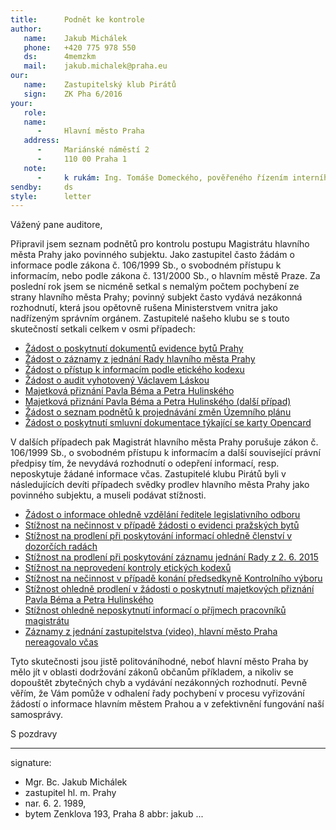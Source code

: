 ```yaml
---
title:      Podnět ke kontrole
author:
   name:    Jakub Michálek
   phone:   +420 775 978 550
   ds:      4memzkm
   mail:    jakub.michalek@praha.eu
our:
   name:    Zastupitelský klub Pirátů
   sign:    ZK Pha 6/2016
your:
   role:    
   name:    
      -     Hlavní město Praha
   address:
      -     Mariánské náměstí 2
      -     110 00 Praha 1
   note:
      -     k rukám: Ing. Tomáše Domeckého, pověřeného řízením interního auditu
sendby:     ds
style:      letter
---
```


Vážený pane auditore,

Připravil jsem seznam podnětů pro kontrolu postupu Magistrátu hlavního města Prahy jako povinného subjektu. Jako zastupitel často žádám o informace podle zákona č. 106/1999 Sb., o svobodném přístupu k informacím, nebo podle zákona č. 131/2000 Sb., o hlavním městě Praze. Za poslední rok jsem se nicméně setkal s nemalým počtem pochybení ze strany hlavního města Prahy; povinný subjekt často vydává nezákonná rozhodnutí, která jsou opětovně rušena Ministerstvem vnitra jako nadřízeným správním orgánem. Zastupitelé našeho klubu se s touto skutečností setkali celkem v osmi případech: 

* [Žádost o poskytnutí dokumentů evidence bytů Prahy](https://github.com/pirati-cz/KlubPraha/blob/master/spisy/2015/07-nemovity-majetek-Prahy/5-vraceni-k-novemu-projednani/rozhodnuti.pdf)
* [Žádost o záznamy z jednání Rady hlavního města Prahy](https://github.com/pirati-cz/KlubPraha/blob/master/spisy/2015/10-zaznam-jednani-Rady/6-zruseni-rozhodnuti/zruseni-rozhodnuti.pdf)
* [Žádost o přístup k informacím podle etického kodexu](https://github.com/pirati-cz/KlubPraha/blob/master/spisy/2015/11-oznameni-eticky-kodex/4-zruseni-rozhodnuti/42517_4%20Rozhodnut%C3%AD.pdf)
* [Žádost o audit vyhotovený Václavem Láskou](https://github.com/pirati-cz/KlubPraha/blob/master/spisy/2015/25-audit-dpp-podruhe/8-druhe-zruseni/73748-6_ROZHODNUTI%20druhe%20odvolani_DS.pdf)
* [Majetková přiznání Pavla Béma a Petra Hulinského](https://github.com/pirati-cz/KlubPraha/blob/master/spisy/2015/103-eticke-kodexy-bema/9-ministertvo-prikazalo-praze-poskytnout/rozhodnuti.pdf)
* [Majetková přiznání Pavla Béma a Petra Hulinského (další případ)](https://github.com/pirati-cz/KlubPraha/tree/master/spisy/2015/103-eticke-kodexy-bema/14-zruseni-z-mvcr-a-dani-k-novemu-projednani)
* [Žádost o seznam podnětů k projednávání změn Územního plánu](https://github.com/pirati-cz/KlubPraha/blob/master/spisy/2015/130-tabulka-podnetu/5-rozhodnut-mvcr/rozhodnuti-o-odvolani.pdf)
* [Žádost o poskytnutí smluvní dokumentace týkající se karty Opencard](https://github.com/pirati-cz/KlubPraha/blob/master/spisy/2015/209-chybejici-smlouvy-opencard/6-zruseni-rozhodnuti/zruseni-rozhodnuti.pdf)

V dalších případech pak Magistrát hlavního města Prahy porušuje zákon č. 106/1999 Sb., o svobodném přístupu k informacím a další související právní předpisy tím, že nevydává rozhodnutí o odepření informací, resp. neposkytuje žádané informace včas. Zastupitelé klubu Pirátů byli v následujících devíti případech svědky prodlev hlavního města Prahy jako povinného subjektu, a museli podávat stížnosti.

* [Žádost o informace ohledně vzdělání ředitele legislativního odboru](https://github.com/pirati-cz/KlubPraha/blob/master/spisy/2014/25-sef-leg-odboru-zadost-na-magistrat/stiznost-proti-necinnosti/main.pdf)
* [Stížnost na nečinnost v případě žádosti o evidenci pražských bytů](https://github.com/pirati-cz/KlubPraha/blob/master/spisy/2015/07-nemovity-majetek-Prahy/2-stiznost-proti-necinnosti/main.pdf)
* [Stížnost na prodlení při poskytování informací ohledně členství v dozorčích radách](https://github.com/pirati-cz/KlubPraha/blob/master/spisy/2015/08-clenove-dozorcich-rad/2-stiznost/main.pdf)
* [Stížnost na prodlení při poskytování záznamu jednání Rady z 2. 6. 2015](https://github.com/pirati-cz/KlubPraha/blob/master/spisy/2015/75-zaznam-z-jednani-rady-2.6/2-stiznost/main.pdf)
* [Stížnost na neprovedení kontroly etických kodexů](https://github.com/pirati-cz/KlubPraha/blob/master/spisy/2015/102-kontrola-etickych-kodexu/2-stiznost/main_signed.pdf)
* [Stížnost na nečinnost v případě konání předsedkyně Kontrolního výboru](https://github.com/pirati-cz/KlubPraha/blob/master/spisy/2015/102-kontrola-etickych-kodexu/3-stiznost-na-necinnost/main.pdf)
* [Stížnost ohledně prodlení v žádosti o poskytnutí majetkových přiznání Pavla Béma a Petra Hulinského](https://github.com/pirati-cz/KlubPraha/blob/master/spisy/2015/103-eticke-kodexy-bema/3-stiznost/main.pdf)
* [Stížnost ohledně neposkytnutí informací o příjmech pracovníků magistrátu](https://github.com/pirati-cz/KlubPraha/blob/master/spisy/2015/108-odmeny-reditelu-odboru/5-stiznost/main.pdf)
* [Záznamy z jednání zastupitelstva (video), hlavní město Praha nereagovalo včas](https://github.com/pirati-cz/KlubPraha/blob/master/spisy/2015/149-videozaznam-zastupitelstvo-podruhe/2-stiznost/main.pdf)

Tyto skutečnosti jsou jistě politováníhodné, neboť hlavní město Praha by mělo jít v oblasti dodržování zákonů občanům příkladem, a nikoliv se dopouštět zbytečných chyb a vydávání nezákonných rozhodnutí. Pevně věřím, že Vám pomůže v odhalení řady pochybení v procesu vyřizování žádostí o informace hlavním městem Prahou a v zefektivnění fungování naší samosprávy. 

S pozdravy

---
signature:
  - Mgr. Bc. Jakub Michálek
  - zastupitel hl. m. Prahy
  - nar. 6. 2. 1989, 
  - bytem Zenklova 193, Praha 8
abbr:       jakub
...
